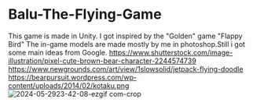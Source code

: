 # Balu-The-Flying-Game
This game is made in Unity. I got inspired by the "Golden" game "Flappy Bird"
The in-game models are made mostly by me in photoshop.Still i got some main ideas from Google.
https://www.shutterstock.com/image-illustration/pixel-cute-brown-bear-character-2244574739
https://www.newgrounds.com/art/view/1slowsolid/jetpack-flying-doodle
https://bearpursuit.wordpress.com/wp-content/uploads/2014/02/kotaku.png
![2024-05-2923-42-08-ezgif com-crop](https://github.com/BaluIT-ist/Balu-The-Flying-Game/assets/122810689/f225f1f6-fc37-4a59-aff2-93e92405f051)

